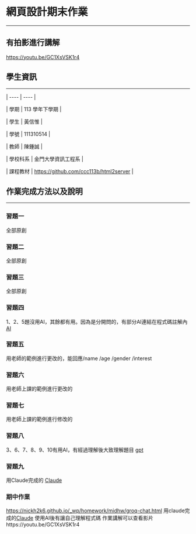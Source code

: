 # 網頁設計期末作業

----

## 有拍影進行講解
https://youtu.be/GC1XsVSK1r4
 
## 學生資訊
----
| ---- | ---- |

| 學期 | 113 學年下學期 |

| 學生 | 黃信惟 |

| 學號 | 111310514 |

| 教師 | 陳鍾誠 |

| 學校科系 | 金門大學資訊工程系 |

| 課程教材 | https://github.com/ccc113b/html2server |

## 作業完成方法以及說明
----
### 習題一
全部原創

### 習題二
全部原創

### 習題三
全部原創

### 習題四
1、2、5題沒用AI，其餘都有用。因為是分開問的，有部分AI連結在程式碼註解內
[AI](https://chatgpt.com/share/682ed605-de50-8006-b687-aa9125969e08)

### 習題五
用老師的範例進行更改的，能回應/name /age /gender /interest

### 習題六
用老師上課的範例進行更改的

### 習題七
用老師上課的範例進行修改的

### 習題八
3、6、7、8、9、10有用AI，有經過理解後大致理解題目
[gpt](https://chatgpt.com/share/68446690-90d8-8006-8684-cd2584122e8a)

### 習題九
用Claude完成的
[Claude](https://claude.ai/share/dfefec26-c0fc-4e82-960b-564395407140)

### 期中作業
https://nickh2k6.github.io/_wp/homework/midhw/groq-chat.html
用claude完成的[Claude](https://claude.ai/share/b8515230-080b-48f9-af9e-64425aed5173)
使用AI後有讓自己理解程式碼
作業講解可以查看影片https://youtu.be/GC1XsVSK1r4
